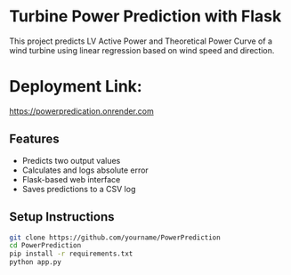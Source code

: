 # Turbine Power Prediction with Flask 
This project predicts LV Active Power and Theoretical Power Curve of a wind turbine using linear regression based on wind speed and direction.

# Deployment Link:
https://powerpredication.onrender.com


## Features
- Predicts two output values
- Calculates and logs absolute error
- Flask-based web interface
- Saves predictions to a CSV log

## Setup Instructions

```bash
git clone https://github.com/yourname/PowerPrediction
cd PowerPrediction
pip install -r requirements.txt
python app.py


